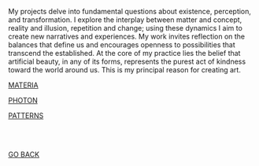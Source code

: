 My projects delve into fundamental questions about existence, perception, and transformation. I explore the interplay between matter and concept, reality and illusion, repetition and change; using these dynamics I aim to create new narratives and experiences. My work invites reflection on the balances that define us and encourages openness to possibilities that transcend the established. At the core of my practice lies the belief that artificial beauty, in any of its forms, represents the purest act of kindness toward the world around us. This is my principal reason for creating art.

[MATERIA](https://aaronrmoreno.github.io/MATERIA)

[PHOTON](https://aaronrmoreno.github.io/PHOTON)

[PATTERNS](https://aaronrmoreno.github.io/PATTERNS)


<br>
<br>


[GO BACK](https://aaronrmoreno.github.io)
